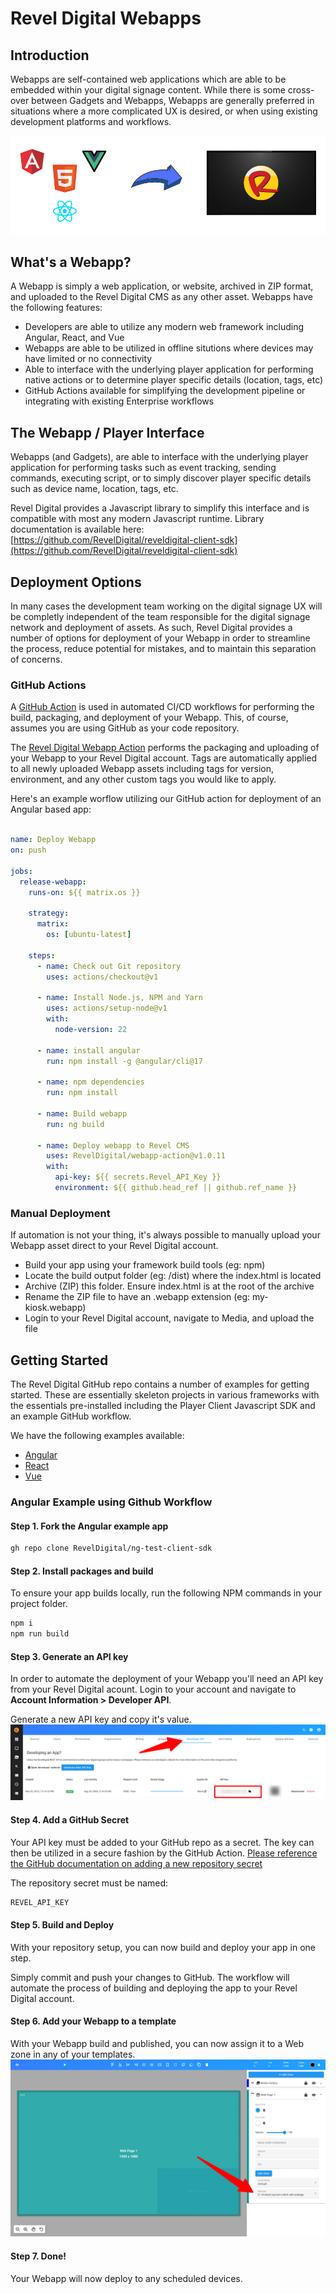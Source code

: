 Revel Digital Webapps
=====================

## Introduction

Webapps are self-contained web applications which are able to be embedded within your digital signage content.
While there is some cross-over between Gadgets and Webapps, Webapps are generally preferred in situations where a more complicated UX is desired,
or when using existing development platforms and workflows.

![template](./img/webapp-header.png)

## What's a Webapp?

A Webapp is simply a web application, or website, archived in ZIP format, and uploaded to the Revel Digital CMS as any other asset. Webapps have the following features:

* Developers are able to utilize any modern web framework including Angular, React, and Vue
* Webapps are able to be utilized in offline situtions where devices may have limited or no connectivity
* Able to interface with the underlying player application for performing native actions or to determine player specific details (location, tags, etc)
* GitHub Actions available for simplifying the development pipeline or integrating with existing Enterprise workflows

## The Webapp / Player Interface

Webapps (and Gadgets), are able to interface with the underlying player application for performing tasks such as event tracking, sending commands, executing script, or to
simply discover player specific details such as device name, location, tags, etc.

Revel Digital provides a Javascript library to simplify this interface and is compatible with most any modern Javascript runtime.
Library documentation is available here: [https://github.com/RevelDigital/reveldigital-client-sdk](https://github.com/RevelDigital/reveldigital-client-sdk)

## Deployment Options

In many cases the development team working on the digital signage UX will be completly independent of the team responsible for the digital signage network and deployment of assets.
As such, Revel Digital provides a number of options for deployment of your Webapp in order to streamline the process, reduce potential for mistakes, and to maintain this separation of concerns.

### GitHub Actions

A [GitHub Action](https://docs.github.com/en/actions) is used in automated CI/CD workflows for performing the build, packaging, and deployment of your Webapp. This, of course, assumes you are using GitHub as your code repository.

The [Revel Digital Webapp Action](https://github.com/marketplace/actions/revel-digital-webapp-deploy-action) performs the packaging and uploading of your Webapp to your Revel Digital account.
Tags are automatically applied to all newly uploaded Webapp assets including tags for version, environment, and any other custom tags you would like to apply.

Here's an example worflow utilizing our GitHub action for deployment of an Angular based app:
```yaml

name: Deploy Webapp
on: push

jobs:
  release-webapp:
    runs-on: ${{ matrix.os }}

    strategy:
      matrix:
        os: [ubuntu-latest]

    steps:
      - name: Check out Git repository
        uses: actions/checkout@v1

      - name: Install Node.js, NPM and Yarn
        uses: actions/setup-node@v1
        with:
          node-version: 22

      - name: install angular
        run: npm install -g @angular/cli@17

      - name: npm dependencies
        run: npm install

      - name: Build webapp
        run: ng build

      - name: Deploy webapp to Revel CMS
        uses: RevelDigital/webapp-action@v1.0.11
        with:
          api-key: ${{ secrets.Revel_API_Key }}
          environment: ${{ github.head_ref || github.ref_name }}
```

### Manual Deployment

If automation is not your thing, it's always possible to manually upload your Webapp asset direct to your Revel Digital account.

* Build your app using your framework build tools (eg: npm)
* Locate the build output folder (eg: /dist) where the index.html is located
* Archive (ZIP) this folder. Ensure index.html is at the root of the archive
* Rename the ZIP file to have an .webapp extension (eg: my-kiosk.webapp)
* Login to your Revel Digital account, navigate to Media, and upload the file


## Getting Started

The Revel Digital GitHub repo contains a number of examples for getting started. These are essentially skeleton projects in various frameworks with the
essentials pre-installed including the Player Client Javascript SDK and an example GitHub workflow.

We have the following examples available:

 - [Angular][1]
 - [React][2]
 - [Vue][3]

### Angular Example using Github Workflow

#### **Step 1.** Fork the Angular example app

```sh
gh repo clone RevelDigital/ng-test-client-sdk
```

#### **Step 2.** Install packages and build
To ensure your app builds locally, run the following NPM commands in your project folder.
```sh
npm i
npm run build
```

#### **Step 3.** Generate an API key
In order to automate the deployment of your Webapp you'll need an API key from your Revel Digital acount. Login to your account and navigate to
**Account Information > Developer API**.

Generate a new API key and copy it's value.
![apikey](./img/api-key.png)

#### **Step 4.** Add a GitHub Secret
Your API key must be added to your GitHub repo as a secret. The key can then be utilized in a secure fashion by the GitHub Action.
[Please reference the GitHub documentation on adding a new repository secret](https://docs.github.com/en/actions/security-for-github-actions/security-guides/using-secrets-in-github-actions#creating-secrets-for-a-repository)

The repository secret must be named:
```sh
REVEL_API_KEY
```

#### **Step 5.** Build and Deploy
With your repository setup, you can now build and deploy your app in one step.

Simply commit and push your changes to GitHub. The workflow will automate the process of building and deploying the app to your Revel Digital account.

#### **Step 6.** Add your Webapp to a template
With your Webapp build and published, you can now assign it to a Web zone in any of your templates.
![template](./img/webapp-template.png)

#### **Step 7.** Done!
Your Webapp will now deploy to any scheduled devices.

[1]: https://github.com/RevelDigital/ng-test-client-sdk
[2]: https://github.com/RevelDigital/react-test-client-sdk
[3]: https://github.com/RevelDigital/vue-test-client-sdk
